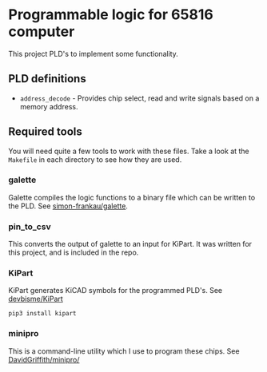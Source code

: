 # Programmable logic for 65816 computer

This project PLD's to implement some functionality.

## PLD definitions

- `address_decode` - Provides chip select, read and write signals based on a memory address.

## Required tools

You will need quite a few tools to work with these files. Take a look at the `Makefile` in each directory to see how they are used.

### galette

Galette compiles the logic functions to a binary file which can be written to the PLD. See [simon-frankau/galette](https://github.com/simon-frankau/galette).

### pin_to_csv

This converts the output of galette to an input for KiPart. It was written for this project, and is included in the repo.

### KiPart

KiPart generates KiCAD symbols for the programmed PLD's. See [devbisme/KiPart](https://github.com/devbisme/KiPart)

```
pip3 install kipart
```

### minipro

This is a command-line utility which I use to program these chips. See [DavidGriffith/minipro/](https://gitlab.com/DavidGriffith/minipro/)

